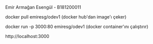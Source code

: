 ﻿Emir Armağan Esengül - B181200011

docker pull emiresg/odev1 (docker hub'dan image'ı çeker)

docker run -p 3000:80 emiresg/odev1 (docker container'ını çalıştırır)

http://localhost:3000